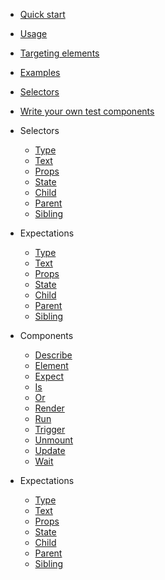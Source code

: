 - [Quick start](quick-start.md)
- [Usage](usage.md)
- [Targeting elements](target.md)
- [Examples](examples.md)
- [Selectors](selectors.md)
- [Write your own test components](customize.md)

- Selectors

  - [Type](expectations/type.md)
  - [Text](expectations/text.md)
  - [Props](expectations/props.md)
  - [State](expectations/state.md)
  - [Child](expectations/child.md)
  - [Parent](expectations/parent.md)
  - [Sibling](expectations/sibling.md)

- Expectations

  - [Type](expectations/type.md)
  - [Text](expectations/text.md)
  - [Props](expectations/props.md)
  - [State](expectations/state.md)
  - [Child](expectations/child.md)
  - [Parent](expectations/parent.md)
  - [Sibling](expectations/sibling.md)

- Components

  - [Describe](components/Describe.md)
  - [Element](components/Element.md)
  - [Expect](components/Expect.md)
  - [Is](components/Is.md)
  - [Or](components/Or.md)
  - [Render](components/Render.md)
  - [Run](components/Run.md)
  - [Trigger](components/Trigger.md)
  - [Unmount](components/Unmount.md)
  - [Update](components/Update.md)
  - [Wait](components/Wait.md)

- Expectations

  - [Type](expectations/type.md)
  - [Text](expectations/text.md)
  - [Props](expectations/props.md)
  - [State](expectations/state.md)
  - [Child](expectations/child.md)
  - [Parent](expectations/parent.md)
  - [Sibling](expectations/sibling.md)
